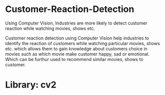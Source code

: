 # Customer-Reaction-Detection
Using Computer Vision, Industries are more likely to detect customer reaction while watching movies, shows etc.

Customer reaction detection using Computer Vision help industries to identify the reaction of customers while watching particular movies, shows etc. which allows them to gain knowledge about customers choice in movies such as which movie make customer happy, sad or emotional. Which can be furthur used to recommend similar movies, shows to customer.

# Library: cv2

